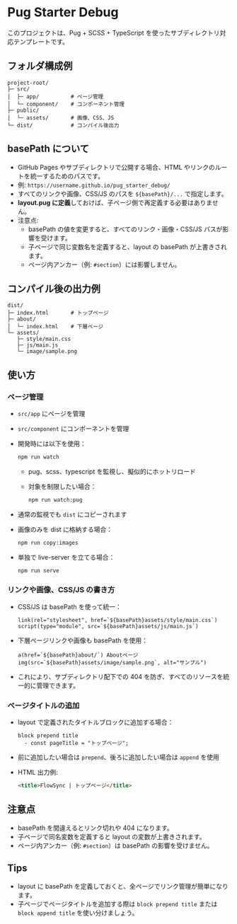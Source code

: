 # Pug Starter Debug

このプロジェクトは、Pug + SCSS + TypeScript を使ったサブディレクトリ対応テンプレートです。

## フォルダ構成例

```
project-root/
├─ src/
│  ├─ app/          # ページ管理
│  └─ component/    # コンポーネント管理
├─ public/
│  └─ assets/       # 画像、CSS、JS
└─ dist/            # コンパイル後出力
```

## basePath について

- GitHub Pages やサブディレクトリで公開する場合、HTML やリンクのルートを統一するためのパスです。
- 例: `https://username.github.io/pug_starter_debug/`
- すべてのリンクや画像、CSS/JS のパスを `${basePath}/...` で指定します。
- **layout.pug に定義**しておけば、子ページ側で再定義する必要はありません。
- 注意点:
  - basePath の値を変更すると、すべてのリンク・画像・CSS/JS パスが影響を受けます。
  - 子ページで同じ変数名を定義すると、layout の basePath が上書きされます。
  - ページ内アンカー（例: `#section`）には影響しません。

## コンパイル後の出力例

```
dist/
├─ index.html       # トップページ
├─ about/
│  └─ index.html    # 下層ページ
└─ assets/
   ├─ style/main.css
   ├─ js/main.js
   └─ image/sample.png
```

## 使い方

### ページ管理

- `src/app` にページを管理
- `src/component` にコンポーネントを管理
- 開発時には以下を使用：

  ```bash
  npm run watch
  ```

  - pug、scss、typescript を監視し、擬似的にホットリロード
  - 対象を制限したい場合：

    ```bash
    npm run watch:pug
    ```

- 通常の監視でも `dist` にコピーされます
- 画像のみを dist に格納する場合：

  ```bash
  npm run copy:images
  ```

- 単独で live-server を立てる場合：

  ```bash
  npm run serve
  ```

### リンクや画像、CSS/JS の書き方

- CSS/JS は basePath を使って統一：

  ```pug
  link(rel="stylesheet", href=`${basePath}assets/style/main.css`)
  script(type="module", src=`${basePath}assets/js/main.js`)
  ```

- 下層ページリンクや画像も basePath を使用：

  ```pug
  a(href=`${basePath}about/`) Aboutページ
  img(src=`${basePath}assets/image/sample.png`, alt="サンプル")
  ```

- これにより、サブディレクトリ配下での 404 を防ぎ、すべてのリソースを統一的に管理できます。

### ページタイトルの追加

- layout で定義されたタイトルブロックに追加する場合：

  ```pug
  block prepend title
    - const pageTitle = "トップページ";
  ```

- 前に追加したい場合は `prepend`、後ろに追加したい場合は `append` を使用
- HTML 出力例:

  ```html
  <title>FlowSync | トップページ</title>
  ```

## 注意点

- basePath を間違えるとリンク切れや 404 になります。
- 子ページで同名変数を定義すると layout の変数が上書きされます。
- ページ内アンカー（例: `#section`）は basePath の影響を受けません。

## Tips

- layout に basePath を定義しておくと、全ページでリンク管理が簡単になります。
- 子ページでページタイトルを追加する際は `block prepend title` または `block append title` を使い分けましょう。
